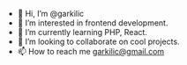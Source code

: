- 👋 Hi, I’m @garkilic
- 👀 I’m interested in frontend development.
- 🌱 I’m currently learning PHP, React.
- 💞️ I’m looking to collaborate on cool projects.
- 📫 How to reach me garkilic@gmail.com

<!---
garkilic/garkilic is a ✨ special ✨ repository because its `README.md` (this file) appears on your GitHub profile.
You can click the Preview link to take a look at your changes.
--->
